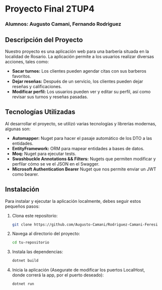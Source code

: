 # Proyecto Final 2TUP4
### Alumnos: Augusto Camani, Fernando Rodriguez

## Descripción del Proyecto

Nuestro proyecto es una aplicación web para una barbería situada en la localidad de Rosario. La aplicación permite a los usuarios realizar diversas acciones, tales como:

- **Sacar turnos:** Los clientes pueden agendar citas con sus barberos favoritos.
- **Dejar reseñas:** Después de un servicio, los clientes pueden dejar reseñas y calificaciones.
- **Modificar perfil:** Los usuarios pueden ver y editar su perfil, así como revisar sus turnos y reseñas pasadas.

## Tecnologías Utilizadas

Al desarrollar el proyecto, se utilizó varias tecnologías y librerías modernas, algunas son:

- **Automapper:** Nuget para hacer el pasaje automático de los DTO a las entidades.
- **EntityFramework:** ORM para mapear entidades a bases de datos.
- **Moq:** Nuget para ejecutar tests.
- **Swashbuckle Annotations && Filters:** Nugets que permiten modificar y perfilar cómo se ve el JSON en el Swagger.
- **Microsoft Authentication Bearer** Nuget que nos permite enviar un JWT como bearer.

## Instalación

Para instalar y ejecutar la aplicación localmente, debes seguir estos pequeños pasos:

1. Clona este repositorio:
    ```sh
    git clone https://github.com/Augusto-Camani/Rodriguez-Camani-Feresin-Backend
    ```

2. Navega al directorio del proyecto:
    ```sh
    cd tu-repositorio
    ```

3. Instala las dependencias:
    ```sh
    dotnet build
    ```

4. Inicia la aplicación (Asegurate de modificar los puertos LocalHost, donde correrá la app, por el puerto deseado):
    ```sh
    dotnet run
    ```
